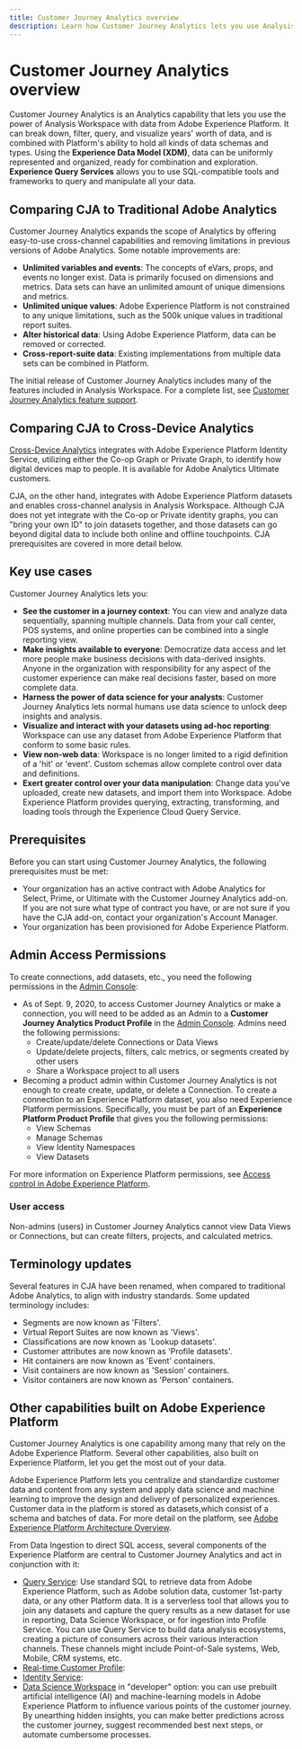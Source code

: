 ```yaml
---
title: Customer Journey Analytics overview
description: Learn how Customer Journey Analytics lets you use Analysis Workspace with data from Experience Platform.
---
```


# Customer Journey Analytics overview

Customer Journey Analytics is an Analytics capability that lets you use the power of Analysis Workspace with data from Adobe Experience Platform. It can break down, filter, query, and visualize years' worth of data, and is combined with Platform's ability to hold all kinds of data schemas and types. Using the **Experience Data Model (XDM)**, data can be uniformly represented and organized, ready for combination and exploration. **Experience Query Services** allows you to use SQL-compatible tools and frameworks to query and manipulate all your data.

## Comparing CJA to Traditional Adobe Analytics

Customer Journey Analytics expands the scope of Analytics by offering easy-to-use cross-channel capabilities and removing limitations in previous versions of Adobe Analytics. Some notable improvements are:

* **Unlimited variables and events**: The concepts of eVars, props, and events no longer exist. Data is primarily focused on dimensions and metrics. Data sets can have an unlimited amount of unique dimensions and metrics.
* **Unlimited unique values**: Adobe Experience Platform is not constrained to any unique limitations, such as the 500k unique values in traditional report suites.
* **Alter historical data**: Using Adobe Experience Platform, data can be removed or corrected.
* **Cross-report-suite data**: Existing implementations from multiple data sets can be combined in Platform.

The initial release of Customer Journey Analytics includes many of the features included in Analysis Workspace. For a complete list, see [Customer Journey Analytics feature support](cja-aa.md).

## Comparing CJA to Cross-Device Analytics

[Cross-Device Analytics](https://docs.adobe.com/content/help/en/analytics/components/cda/cda-home.html) integrates with Adobe Experience Platform Identity Service, utilizing either the Co-op Graph or Private Graph, to identify how digital devices map to people. It is available for Adobe Analytics Ultimate customers.

CJA, on the other hand, integrates with Adobe Experience Platform datasets and enables cross-channel analysis in Analysis Workspace. Although CJA does not yet integrate with the Co-op or Private identity graphs, you can "bring your own ID" to join datasets together, and those datasets can go beyond digital data to include both online and offline touchpoints. CJA prerequisites are covered in more detail below.

## Key use cases

Customer Journey Analytics lets you:

* **See the customer in a journey context**: You can view and analyze data sequentially, spanning multiple channels. Data from your call center, POS systems, and online properties can be combined into a single reporting view.
* **Make insights available to everyone**: Democratize data access and let more people make business decisions with data-derived insights. Anyone in the organization with responsibility for any aspect of the customer experience can make real decisions faster, based on more complete data.
* **Harness the power of data science for your analysts**: Customer Journey Analytics lets normal humans use data science to unlock deep insights and analysis.
* **Visualize and interact with your datasets using ad-hoc reporting**: Workspace can use any dataset from Adobe Experience Platform that conform to some basic rules.
* **View non-web data**: Workspace is no longer limited to a rigid definition of a 'hit' or 'event'. Custom schemas allow complete control over data and definitions.
* **Exert greater control over your data manipulation**: Change data you've uploaded, create new datasets, and import them into Workspace. Adobe Experience Platform provides querying, extracting, transforming, and loading tools through the Experience Cloud Query Service.

## Prerequisites

Before you can start using Customer Journey Analytics, the following prerequisites must be met:

* Your organization has an active contract with Adobe Analytics for Select, Prime, or Ultimate with the Customer Journey Analytics add-on. If you are not sure what type of contract you have, or are not sure if you have the CJA add-on, contact your organization's Account Manager.
* Your organization has been provisioned for Adobe Experience Platform.

## Admin Access Permissions

To create connections, add datasets, etc., you need the following permissions in the [Admin Console](https://adminconsole.adobe.com/enterprise/):

* As of Sept. 9, 2020, to access Customer Journey Analytics or make a connection, you will need to be added as an Admin to a **Customer Journey Analytics Product Profile** in the [Admin Console](https://adminconsole.adobe.com/enterprise/). Admins need the following permissions:
  * Create/update/delete Connections or Data Views
  * Update/delete projects, filters, calc metrics, or segments created by other users
  * Share a Workspace project to all users
* Becoming a product admin within Customer Journey Analytics is not enough to create create, update, or delete a Connection. To create a connection to an Experience Platform dataset, you also need Experience Platform permissions. Specifically, you must be part of an **Experience Platform Product Profile** that gives you the following permissions:
  * View Schemas
  * Manage Schemas
  * View Identity Namespaces
  * View Datasets
  
For more information on Experience Platform permissions, see [Access control in Adobe Experience Platform](https://www.adobe.io/apis/experienceplatform/home/permissions-and-sandboxes/permissions-and-sandboxes.html#!api-specification/markdown/narrative/technical_overview/access-control/access-control-overview.md).

### User access

Non-admins (users) in Customer Journey Analytics cannot view Data Views or Connections, but can create filters, projects, and calculated metrics.

## Terminology updates

Several features in CJA have been renamed, when compared to traditional Adobe Analytics, to align with industry standards. Some updated terminology includes:

* Segments are now known as 'Filters'.
* Virtual Report Suites are now known as 'Views'.
* Classifications are now known as 'Lookup datasets'.
* Customer attributes are now known as 'Profile datasets'.
* Hit containers are now known as 'Event' containers.
* Visit containers are now known as 'Session' containers.
* Visitor containers are now known as 'Person' containers.

## Other capabilities built on Adobe Experience Platform

Customer Journey Analytics is one capability among many that rely on the Adobe Experience Platform. Several other capabilities, also built on Experience Platform, let you get the most out of your data.

Adobe Experience Platform lets you centralize and standardize customer data and content from any system and apply data science and machine learning to improve the design and delivery of personalized experiences. Customer data in the platform is stored as datasets,which consist of a schema and batches of data. For more detail on the platform, see [Adobe Experience Platform Architecture Overview](https://www.adobe.io/apis/experienceplatform/home/overview.html).

From Data Ingestion to direct SQL access, several components of the Experience Platform are central to Customer Journey Analytics and act in conjunction with it:

* [Query Service](https://www.adobe.io/apis/experienceplatform/home/query-service/sql-reference.html): Use standard SQL to retrieve data from Adobe Experience Platform, such as Adobe solution data, customer 1st-party data, or any other Platform data. It is a serverless tool that allows you to join any datasets and capture the query results as a new dataset for use in reporting, Data Science Workspace, or for ingestion into Profile Service. You can use Query Service to build data analysis ecosystems, creating a picture of consumers across their various interaction channels. These channels might include Point-of-Sale systems, Web, Mobile, CRM systems, etc.
* [Real-time Customer Profile](https://www.adobe.io/apis/experienceplatform/home/profile-identity-segmentation/profile-identity-segmentation-services.html#!api-specification/markdown/narrative/technical_overview/unified_profile_architectural_overview/unified_profile_architectural_overview.md):
* [Identity Service](https://www.adobe.io/apis/experienceplatform/home/profile-identity-segmentation/profile-identity-segmentation-services.html#!api-specification/markdown/narrative/technical_overview/identity_services_architectural_overview/identity_services_architectural_overview.md):
* [Data Science Workspace](https://www.adobe.io/apis/experienceplatform/home/data-science-workspace.html) in "developer" option: you can use prebuilt artificial intelligence (AI) and machine-learning models in Adobe Experience Platform to influence various points of the customer journey. By unearthing hidden insights, you can make better predictions across the customer journey, suggest recommended best next steps, or automate cumbersome processes.
